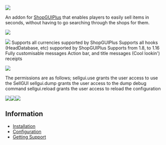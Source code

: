 ![](https://i.imgur.com/kKx5gUu.png)

An addon for [ShopGUIPlus](https://www.spigotmc.org/resources/shopgui-1-7-1-16.6515/) that enables players to easily sell items in seconds, without having to go searching through the shops for them.

![](https://i.imgur.com/P6mPXDK.gif)

![](https://i.imgur.com/h7Ruzj8.png)
Supports all currencies supported by ShopGUIPlus
Supports all hooks (HeadDatabase, etc) supported by ShopGUIPlus
Supports from 1.8, to 1.16
Fully customisable messages
Action bar, and title messages
(Cool lookin') receipts

![](https://i.imgur.com/NZ9sc2w.png)

The permissions are as follows;
sellgui.use grants the user access to use the SellGUI
sellgui.dump grants the user access to the dump debug command
sellgui.reload grants the user access to reload the configuration

![](https://i.imgur.com/u2IFwlB.png)![](https://i.imgur.com/mXnsSK9.png)![](https://i.imgur.com/SK5ulCR.png)


## Information
- [Installation](https://github.com/MackenzieMolloy/ShopGUIPlus-SellGUI/wiki/Installation)
- [Configuration](https://github.com/MackenzieMolloy/ShopGUIPlus-SellGUI/wiki/Configuration)
- [Getting Support](https://github.com/MackenzieMolloy/ShopGUIPlus-SellGUI/wiki/Getting-Support)
